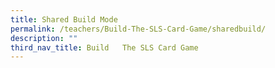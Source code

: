 ```yaml
---
title: Shared Build Mode
permalink: /teachers/Build-The-SLS-Card-Game/sharedbuild/
description: ""
third_nav_title: Build   The SLS Card Game
---
```

